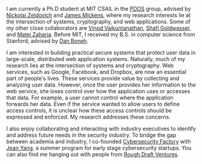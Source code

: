 I am currently a Ph.D student at MIT CSAIL in the 
[PDOS](https://pdos.csail.mit.edu/) group, 
advised by [Nickolai Zeldovich](https://people.csail.mit.edu/nickolai/) 
and [James Mickens](https://mickens.seas.harvard.edu), where
my research interests lie at the intersection of systems,
cryptography, and web applications.
Some of my other close collaborators are
[Vinod Vaikuntanathan](https://people.csail.mit.edu/vinodv/),
[Shafi Goldwasser](http://people.csail.mit.edu/shafi/),
and [Matei Zaharia](https://cs.stanford.edu/~matei/).
Before MIT, I received my B.S. in computer science from Stanford,
advised by [Dan Boneh](http://crypto.stanford.edu/~dabo/).

I am interested in building practical secure systems that
protect user data in large-scale, distributed web application systems.
Naturally, much of my research lies at the intersection of systems
and cryptography. Web services, such as Google, Facebook, and Dropbox,
are now an essential part of people's lives.
These services provide value by collecting
and analyzing user data. However,
once the user provides her information to the web service,
she loses control over how the application uses or accesses
that data. For example, a user cannot control where the application
forwards her data. Even if the service wanted to allow users to 
define access controls, it is unclear how these access controls
should be expressed and enforced. My research addresses these concerns.
 
I also enjoy collaborating and interacting
with industry executives to identify and address future 
needs in the security industry.
To bridge the gap between academia and industry,
I co-founded [Cybersecurity Factory](https://cybersecurityfactory.com) with
[Jean Yang](http://jeanyang.com), a summer program for early stage cybersecurity
startups. You can also find me hanging out with people from [Rough Draft Ventures](http://roughdraft.vc).

